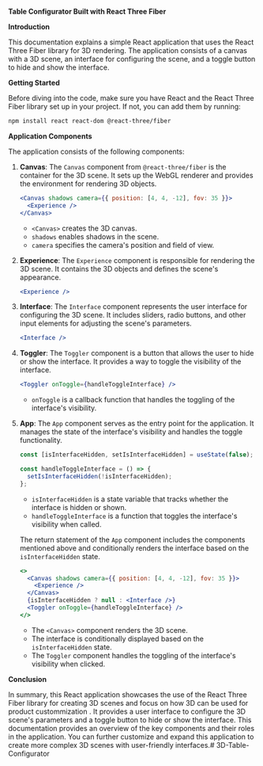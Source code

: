 **Table Configurator Built with React Three Fiber**

**Introduction**

This documentation explains a simple React application that uses the React Three Fiber library for 3D rendering. The application consists of a canvas with a 3D scene, an interface for configuring the scene, and a toggle button to hide and show the interface. 

**Getting Started**

Before diving into the code, make sure you have React and the React Three Fiber library set up in your project. If not, you can add them by running:

```bash
npm install react react-dom @react-three/fiber
```

**Application Components**

The application consists of the following components:

1. **Canvas**: The `Canvas` component from `@react-three/fiber` is the container for the 3D scene. It sets up the WebGL renderer and provides the environment for rendering 3D objects.

   ```jsx
   <Canvas shadows camera={{ position: [4, 4, -12], fov: 35 }}>
     <Experience />
   </Canvas>
   ```

   - `<Canvas>` creates the 3D canvas.
   - `shadows` enables shadows in the scene.
   - `camera` specifies the camera's position and field of view.

2. **Experience**: The `Experience` component is responsible for rendering the 3D scene. It contains the 3D objects and defines the scene's appearance.

   ```jsx
   <Experience />
   ```

3. **Interface**: The `Interface` component represents the user interface for configuring the 3D scene. It includes sliders, radio buttons, and other input elements for adjusting the scene's parameters.

   ```jsx
   <Interface />
   ```

4. **Toggler**: The `Toggler` component is a button that allows the user to hide or show the interface. It provides a way to toggle the visibility of the interface.

   ```jsx
   <Toggler onToggle={handleToggleInterface} />
   ```

   - `onToggle` is a callback function that handles the toggling of the interface's visibility.

5. **App**: The `App` component serves as the entry point for the application. It manages the state of the interface's visibility and handles the toggle functionality.

   ```jsx
   const [isInterfaceHidden, setIsInterfaceHidden] = useState(false);

   const handleToggleInterface = () => {
     setIsInterfaceHidden(!isInterfaceHidden);
   };
   ```

   - `isInterfaceHidden` is a state variable that tracks whether the interface is hidden or shown.
   - `handleToggleInterface` is a function that toggles the interface's visibility when called.

   The return statement of the `App` component includes the components mentioned above and conditionally renders the interface based on the `isInterfaceHidden` state.

   ```jsx
   <>
     <Canvas shadows camera={{ position: [4, 4, -12], fov: 35 }}>
       <Experience />
     </Canvas>
     {isInterfaceHidden ? null : <Interface />}
     <Toggler onToggle={handleToggleInterface} />
   </>
   ```

   - The `<Canvas>` component renders the 3D scene.
   - The interface is conditionally displayed based on the `isInterfaceHidden` state.
   - The `Toggler` component handles the toggling of the interface's visibility when clicked.

**Conclusion**

In summary, this React application showcases the use of the React Three Fiber library for creating 3D scenes and focus on how 3D can be used for product custommization . It provides a user interface to configure the 3D scene's parameters and a toggle button to hide or show the interface. This documentation provides an overview of the key components and their roles in the application. You can further customize and expand this application to create more complex 3D scenes with user-friendly interfaces.#   3 D - T a b l e - C o n f i g u r a t o r  
 